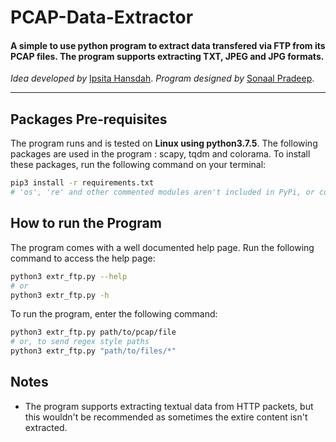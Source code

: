 # PCAP-Data-Extractor

#### A simple to use python program to extract data transfered via FTP from its PCAP files. The program supports extracting TXT, JPEG and JPG formats. 

<i>Idea developed by </i>[Ipsita Hansdah](https://github.com/mikasacker).
<i>Program designed by </i>[Sonaal Pradeep](https://github.com/sonaalPradeep).

<hr>

## Packages Pre-requisites
The program runs and is tested on <b>Linux using python3.7.5</b>. The following packages are used in the program : scapy, tqdm and colorama. To install these packages, run the following command on your terminal:
```bash
pip3 install -r requirements.txt
# 'os', 're' and other commented modules aren't included in PyPi, or come as default
```

## How to run the Program
The program comes with a well documented help page. Run the following command to access the help page:
```bash
python3 extr_ftp.py --help
# or
python3 extr_ftp.py -h
```
To run the program, enter the following command:
```bash
python3 extr_ftp.py path/to/pcap/file
# or, to send regex style paths
python3 extr_ftp.py "path/to/files/*"
```

## Notes
* The program supports extracting textual data from HTTP packets, but this wouldn't be recommended as sometimes the extire content isn't extracted.
